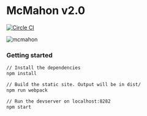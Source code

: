 # McMahon v2.0
[![Circle CI](https://circleci.com/gh/opsee/mcmahon.svg?style=shield&circle-token=756e04b601e5f40b69676f2ef7074ae6135b776c)](https://circleci.com/gh/opsee/mcmahon)

![mcmahon](http://www.muscleandfitness.com/sites/muscleandfitness.com/files/styles/full_node_image_1090x614/public/media/vince-mcmahon-back-split.jpg?itok=nBFY807K)

### Getting started
```bash
// Install the dependencies
npm install

// Build the static site. Output will be in dist/
npm run webpack

// Run the devserver on localhost:8282
npm start
```